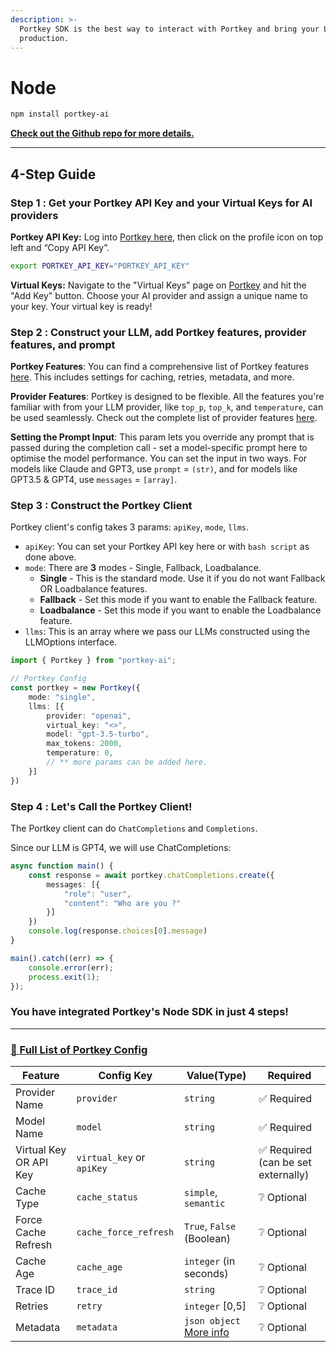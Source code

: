 ```yaml
---
description: >-
  Portkey SDK is the best way to interact with Portkey and bring your LLMs to
  production.
---
```


# Node

```bash
npm install portkey-ai
```

[**Check out the Github repo for more details.**](https://github.com/Portkey-AI/portkey-node-sdk)

***

## **4-Step Guide**

### **Step 1️ : Get your Portkey API Key and your Virtual Keys for AI providers** <a href="#user-content-step-1-get-your-portkey-api-key-and-your-virtual-keys-for-ai-providers" id="user-content-step-1-get-your-portkey-api-key-and-your-virtual-keys-for-ai-providers"></a>

**Portkey API Key:** Log into [Portkey here](https://app.portkey.ai/), then click on the profile icon on top left and “Copy API Key”.

```bash
export PORTKEY_API_KEY="PORTKEY_API_KEY"
```

**Virtual Keys:** Navigate to the "Virtual Keys" page on [Portkey](https://app.portkey.ai/) and hit the "Add Key" button. Choose your AI provider and assign a unique name to your key. Your virtual key is ready!

### **Step 2️ : Construct your LLM, add Portkey features, provider features, and prompt** <a href="#user-content-step-2-construct-your-llm-add-portkey-features-provider-features-and-prompt" id="user-content-step-2-construct-your-llm-add-portkey-features-provider-features-and-prompt"></a>

**Portkey Features**: You can find a comprehensive list of Portkey features [here](node.md#user-content--full-list-of-portkey-config). This includes settings for caching, retries, metadata, and more.

**Provider Features**: Portkey is designed to be flexible. All the features you're familiar with from your LLM provider, like `top_p`, `top_k`, and `temperature`, can be used seamlessly. Check out the complete list of provider features [here](https://github.com/Portkey-AI/portkey-node-sdk/blob/7338a31668048a504a4af7889a4be8646c48c2f7/src/\_types/portkeyConstructs.ts#L34).

**Setting the Prompt Input**: This param lets you override any prompt that is passed during the completion call - set a model-specific prompt here to optimise the model performance. You can set the input in two ways. For models like Claude and GPT3, use `prompt` = `(str)`, and for models like GPT3.5 & GPT4, use `messages` = `[array]`.

### **Step 3 : Construct the Portkey Client** <a href="#user-content-steo-3-construct-the-portkey-client" id="user-content-steo-3-construct-the-portkey-client"></a>

Portkey client's config takes 3 params: `apiKey`, `mode`, `llms`.

* `apiKey`: You can set your Portkey API key here or with `bash script` as done above.
* `mode`: There are **3** modes - Single, Fallback, Loadbalance.
  * **Single** - This is the standard mode. Use it if you do not want Fallback OR Loadbalance features.
  * **Fallback** - Set this mode if you want to enable the Fallback feature.
  * **Loadbalance** - Set this mode if you want to enable the Loadbalance feature.
* `llms`: This is an array where we pass our LLMs constructed using the LLMOptions interface.

```typescript
import { Portkey } from "portkey-ai";

// Portkey Config
const portkey = new Portkey({
    mode: "single",
    llms: [{
        provider: "openai",
        virtual_key: "<>",
        model: "gpt-3.5-turbo",
        max_tokens: 2000,
        temperature: 0,
        // ** more params can be added here.
    }]
})
```

### **Step 4️ : Let's Call the Portkey Client!** <a href="#user-content-step-4-lets-call-the-portkey-client" id="user-content-step-4-lets-call-the-portkey-client"></a>

The Portkey client can do `ChatCompletions` and `Completions`.

Since our LLM is GPT4, we will use ChatCompletions:

```typescript
async function main() {
    const response = await portkey.chatCompletions.create({
        messages: [{
            "role": "user",
            "content": "Who are you ?"
        }]
    })
    console.log(response.choices[0].message)
}

main().catch((err) => {
    console.error(err);
    process.exit(1);
});
```

### You have integrated Portkey's Node SDK in just 4 steps!

***

### [**📔 Full List of Portkey Config**](https://github.com/Portkey-AI/portkey-node-sdk#-full-list-of-portkey-config) <a href="#user-content--full-list-of-portkey-config" id="user-content--full-list-of-portkey-config"></a>

| Feature                | Config Key                | Value(Type)                                                                     | Required                           |
| ---------------------- | ------------------------- | ------------------------------------------------------------------------------- | ---------------------------------- |
| Provider Name          | `provider`                | `string`                                                                        | ✅ Required                         |
| Model Name             | `model`                   | `string`                                                                        | ✅ Required                         |
| Virtual Key OR API Key | `virtual_key` or `apiKey` | `string`                                                                        | ✅ Required (can be set externally) |
| Cache Type             | `cache_status`            | `simple`, `semantic`                                                            | ❔ Optional                         |
| Force Cache Refresh    | `cache_force_refresh`     | `True`, `False` (Boolean)                                                       | ❔ Optional                         |
| Cache Age              | `cache_age`               | `integer` (in seconds)                                                          | ❔ Optional                         |
| Trace ID               | `trace_id`                | `string`                                                                        | ❔ Optional                         |
| Retries                | `retry`                   | `integer` \[0,5]                                                                | ❔ Optional                         |
| Metadata               | `metadata`                | `json object` [More info](https://docs.portkey.ai/key-features/custom-metadata) | ❔ Optional                         |
